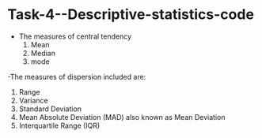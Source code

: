 # Task-4--Descriptive-statistics-code

- The measures of central tendency
  1. Mean
  2. Median
  3. mode
   
-The measures of dispersion included are:

 1. Range
 2. Variance
 3. Standard Deviation
 4. Mean Absolute Deviation (MAD) also known as Mean Deviation
 5. Interquartile Range (IQR)